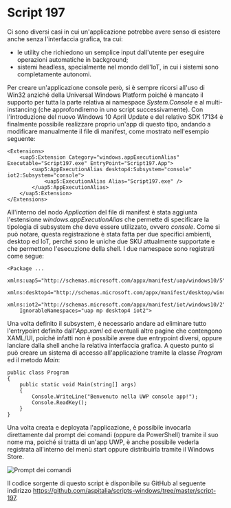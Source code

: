 # Script 197

Ci sono diversi casi in cui un'applicazione potrebbe avere senso di esistere anche senza l'interfaccia grafica, tra cui:

* le utility che richiedono un semplice input dall'utente per eseguire operazioni automatiche in background;
* sistemi headless, specialmente nel mondo dell'IoT, in cui i sistemi sono completamente autonomi.

Per creare un'applicazione console però, si è sempre ricorsi all'uso di Win32 anziché della Universal Windows Platform poiché è mancato il supporto per tutta la parte relativa ai namespace *System.Console* e al multi-instancing (che approfondiremo in uno script successivamente). Con l'introduzione del nuovo Windows 10 April Update e del relativo SDK 17134 è finalmente possibile realizzare proprio un'app di questo tipo, andando a modificare manualmente il file di manifest, come mostrato nell'esempio seguente:

```
<Extensions>
    <uap5:Extension Category="windows.appExecutionAlias" Executable="Script197.exe" EntryPoint="Script197.App">
        <uap5:AppExecutionAlias desktop4:Subsystem="console" iot2:Subsystem="console">
            <uap5:ExecutionAlias Alias="Script197.exe" />
        </uap5:AppExecutionAlias>
    </uap5:Extension>
</Extensions>
```

All'interno del nodo *Application* del file di manifest è stata aggiunta l'estensione *windows.appExecutionAlias* che permette di specificare la tipologia di subsystem che deve essere utilizzato, ovvero *console*. Come si può notare, questa registrazione è stata fatta per due specifici ambienti, desktop ed IoT, perché sono le uniche due SKU attualmente supportate e che permettono l'esecuzione della shell. I due namespace sono registrati come segue:

```
<Package ... 
    xmlns:uap5="http://schemas.microsoft.com/appx/manifest/uap/windows10/5" 
    xmlns:desktop4="http://schemas.microsoft.com/appx/manifest/desktop/windows10/4" 
    xmlns:iot2="http://schemas.microsoft.com/appx/manifest/iot/windows10/2" 
    IgnorableNamespaces="uap mp desktop4 iot2">
```

Una volta definito il subsystem, è necessario andare ad eliminare tutto l'entrypoint definito dall'*App.xaml* ed eventuali altre pagine che contengono XAML/UI, poiché infatti non è possibile avere due entrypoint diversi, oppure lanciare dalla shell anche la relativa interfaccia grafica. A questo punto si può creare un sistema di accesso all'applicazione tramite la classe *Program* ed il metodo *Main*:

```
public class Program
{
    public static void Main(string[] args)
    {
        Console.WriteLine("Benvenuto nella UWP console app!");
        Console.ReadKey();
    }
}
```

Una volta creata e deployata l'applicazione, è possibile invocarla direttamente dal prompt dei comandi (oppure da PowerShell) tramite il suo nome ma, poiché si tratta di un'app UWP, è anche possibile vederla registrata all'interno del menù start oppure distribuirla tramite il Windows Store.

![Prompt dei comandi](https://preview.ibb.co/geq9Vo/197.png)

Il codice sorgente di questo script è disponibile su GitHub al seguente indirizzo https://github.com/aspitalia/scripts-windows/tree/master/script-197.
